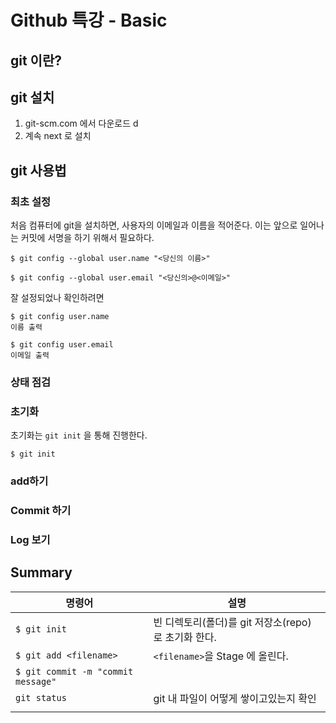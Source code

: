 # Github 특강 - Basic

## git 이란?



## git 설치

1. git-scm.com 에서 다운로드 d
2. 계속 next 로 설치



## git 사용법

### 최초 설정

처음 컴퓨터에 git을 설치하면, 사용자의 이메일과 이름을 적어준다. 이는 앞으로 일어나는 커밋에 서명을 하기 위해서 필요하다.

```
$ git config --global user.name "<당신의 이름>"

$ git config --global user.email "<당신의>@<이메일>"
```

잘 설정되었나 확인하려면

```
$ git config user.name
이름 출력

$ git config user.email
이메일 출력
```



### 상태 점검





### 초기화

초기화는 `git init` 을 통해 진행한다.

```
$ git init
```





### add하기



### Commit 하기



### Log 보기



## Summary

| 명령어                             | 설명                                                |
| ---------------------------------- | --------------------------------------------------- |
| `$ git init`                       | 빈 디렉토리(폴더)를 git 저장소(repo)로 초기화 한다. |
| `$ git add <filename>`             | `<filename>`을 Stage 에 올린다.                     |
| `$ git commit -m "commit message"` |                                                     |
| `git status`                       | git 내 파일이 어떻게 쌓이고있는지 확인              |
|                                    |                                                     |


